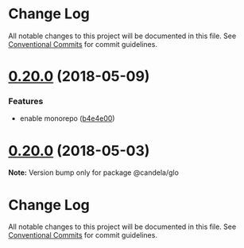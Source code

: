 # Change Log

All notable changes to this project will be documented in this file.
See [Conventional Commits](https://conventionalcommits.org) for commit guidelines.

<a name="0.20.0"></a>
# [0.20.0](https://github.com/kitware/candela/compare/v0.19.1...v0.20.0) (2018-05-09)


### Features

* enable monorepo ([b4e4e00](https://github.com/kitware/candela/commit/b4e4e00))




<a name="0.20.0"></a>
# [0.20.0](https://github.com/kitware/candela/compare/v0.19.1...v0.20.0) (2018-05-03)




**Note:** Version bump only for package @candela/glo

# Change Log

All notable changes to this project will be documented in this file.
See [Conventional Commits](https://conventionalcommits.org) for commit guidelines.
